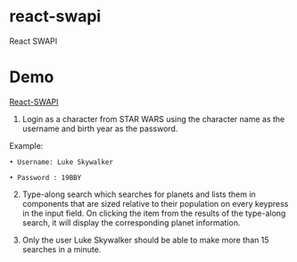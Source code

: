 # react-swapi
React SWAPI

# Demo
[React-SWAPI](https://harpreetkhalsagtbit.github.io/react-swapi)

1. Login as a character from STAR WARS using the character name as the username and
birth year as the password.

Example:

    • Username: Luke Skywalker

    • Password : 19BBY
 
2. Type-along search which searches for planets and lists them in components that are sized
relative to their population on every keypress in the input field. On clicking the item from the results of the type-along search, it will display the corresponding planet information.

3. Only the user Luke Skywalker should be able to make more than 15 searches in a minute.
